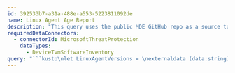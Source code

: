 ```yaml
---
id: 392533b7-a31a-488e-a553-5223811092de
name: Linux Agent Age Report
description: "This query uses the public MDE GitHub repo as a source to estimate the time that an agent build remains supported\nbased on the time it was uploaded. Please note that the timestamps used in this query are meant to estimate the\nsupport period and will likely not represent the actual expiration of the package which will be based on the build.\nIf you would like an estimate of support, uncomment the extend statement to get an idea of what is \\ is not \nsupported and an idea of how long support will remain for current agents.\nThis query currently only supports GA builds, not preview builds.\n"
requiredDataConnectors:
  - connectorId: MicrosoftThreatProtection
    dataTypes:
      - DeviceTvmSoftwareInventory
query: "```kusto\nlet LinuxAgentVersions = \nexternaldata (data:string)[\"https://packages.microsoft.com/rhel/8/prod/\"]\n| parse kind=regex data with @'.*\">' Filename:string '</a>' Timestamp:datetime \" \" Size:int \n| where Filename startswith \"mdatp_\"\n| parse Filename with \"mdatp_\" Version:string \".x86_64.rpm\"\n| extend SoftwareVersion = strcat(Version, \".0\")\n// The below line should NOT be considered a statement of support, but rather a rough estimate. Uncomment to use.\n//| extend IsSupported = Timestamp > ago(270d), RemainingSupportInDays = 270 - datetime_diff('day', now(), Timestamp) \n| project-away data;\nDeviceTvmSoftwareInventory\n| where SoftwareName == \"defender_for_linux\"\n| project DeviceId, DeviceName, SoftwareVersion\n| lookup kind=leftouter (LinuxAgentVersions) on $left.SoftwareVersion == $right.SoftwareVersion\n```"
---
```


